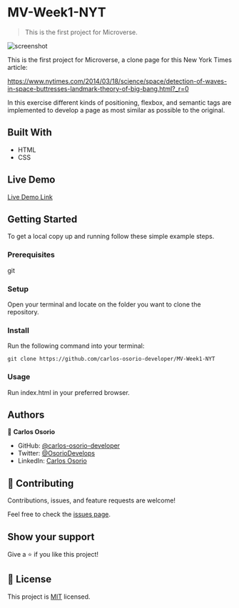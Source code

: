 # MV-Week1-NYT

> This is the first project for Microverse.

![screenshot](./app_screenshot.png)

This is the first project for Microverse, a clone page for this New York Times article:

https://www.nytimes.com/2014/03/18/science/space/detection-of-waves-in-space-buttresses-landmark-theory-of-big-bang.html?_r=0

In this exercise different kinds of positioning, flexbox, and semantic tags are implemented to develop a page as most similar as possible to the original.

## Built With

- HTML
- CSS

## Live Demo

[Live Demo Link](https://carlos-osorio-developer.github.io/mv-week1-nyt/)


## Getting Started

To get a local copy up and running follow these simple example steps.

### Prerequisites

git

### Setup

Open your terminal and locate on the folder you want to clone the repository.

### Install

Run the following command into your terminal: 

```console
git clone https://github.com/carlos-osorio-developer/MV-Week1-NYT
```

### Usage

Run index.html in your preferred browser.

## Authors

👤 **Carlos Osorio**

- GitHub: [@carlos-osorio-developer ](https://github.com/carlos-osorio-developer)
- Twitter: [@OsorioDevelops](hhttps://twitter.com/OsorioDevelops)
- LinkedIn: [Carlos Osorio](https://www.linkedin.com/in/carlos-osorio-developer/)


## 🤝 Contributing

Contributions, issues, and feature requests are welcome!

Feel free to check the [issues page](./issues/).

## Show your support

Give a ⭐️ if you like this project!


## 📝 License

This project is [MIT](lic.url) licensed.
